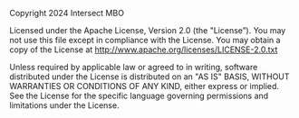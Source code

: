 Copyright 2024 Intersect MBO

Licensed under the Apache License, Version 2.0 (the "License”). 
You may not use this file except in compliance with the License. 
You may obtain a copy of the License at http://www.apache.org/licenses/LICENSE-2.0.txt

Unless required by applicable law or agreed to in writing, 
software distributed under the License is distributed on an 
"AS IS" BASIS, WITHOUT WARRANTIES OR CONDITIONS OF ANY KIND, 
either express or implied. See the License for the specific 
language governing permissions and limitations under the License.